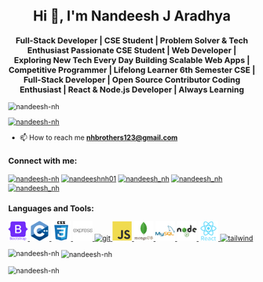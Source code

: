 <h1 align="center">Hi 👋, I'm Nandeesh J Aradhya</h1>
<h3 align="center">Full-Stack Developer | CSE Student | Problem Solver & Tech Enthusiast Passionate CSE Student | Web Developer | Exploring New Tech Every Day Building Scalable Web Apps | Competitive Programmer | Lifelong Learner 6th Semester CSE | Full-Stack Developer | Open Source Contributor Coding Enthusiast | React & Node.js Developer | Always Learning</h3>

<p align="left"> <img src="https://komarev.com/ghpvc/?username=nandeesh-nh&label=Profile%20views&color=0e75b6&style=flat" alt="nandeesh-nh" /> </p>

<p align="left"> <a href="https://github.com/ryo-ma/github-profile-trophy"><img src="https://github-profile-trophy.vercel.app/?username=nandeesh-nh" alt="nandeesh-nh" /></a> </p>

- 📫 How to reach me **nhbrothers123@gmail.com**

<h3 align="left">Connect with me:</h3>
<p align="left">
<a href="https://linkedin.com/in/nandeesh-nh" target="blank"><img align="center" src="https://raw.githubusercontent.com/rahuldkjain/github-profile-readme-generator/master/src/images/icons/Social/linked-in-alt.svg" alt="nandeesh-nh" height="30" width="40" /></a>
<a href="https://fb.com/nandeeshnh01" target="blank"><img align="center" src="https://raw.githubusercontent.com/rahuldkjain/github-profile-readme-generator/master/src/images/icons/Social/facebook.svg" alt="nandeeshnh01" height="30" width="40" /></a>
<a href="https://www.codechef.com/users/nandeesh_nh" target="blank"><img align="center" src="https://cdn.jsdelivr.net/npm/simple-icons@3.1.0/icons/codechef.svg" alt="nandeesh_nh" height="30" width="40" /></a>
<a href="https://codeforces.com/profile/nandeesh_nh" target="blank"><img align="center" src="https://raw.githubusercontent.com/rahuldkjain/github-profile-readme-generator/master/src/images/icons/Social/codeforces.svg" alt="nandeesh_nh" height="30" width="40" /></a>
<a href="https://www.leetcode.com/nandeesh_nh" target="blank"><img align="center" src="https://raw.githubusercontent.com/rahuldkjain/github-profile-readme-generator/master/src/images/icons/Social/leet-code.svg" alt="nandeesh_nh" height="30" width="40" /></a>
</p>

<h3 align="left">Languages and Tools:</h3>
<p align="left"> <a href="https://getbootstrap.com" target="_blank" rel="noreferrer"> <img src="https://raw.githubusercontent.com/devicons/devicon/master/icons/bootstrap/bootstrap-plain-wordmark.svg" alt="bootstrap" width="40" height="40"/> </a> <a href="https://www.w3schools.com/cpp/" target="_blank" rel="noreferrer"> <img src="https://raw.githubusercontent.com/devicons/devicon/master/icons/cplusplus/cplusplus-original.svg" alt="cplusplus" width="40" height="40"/> </a> <a href="https://www.w3schools.com/css/" target="_blank" rel="noreferrer"> <img src="https://raw.githubusercontent.com/devicons/devicon/master/icons/css3/css3-original-wordmark.svg" alt="css3" width="40" height="40"/> </a> <a href="https://expressjs.com" target="_blank" rel="noreferrer"> <img src="https://raw.githubusercontent.com/devicons/devicon/master/icons/express/express-original-wordmark.svg" alt="express" width="40" height="40"/> </a> <a href="https://git-scm.com/" target="_blank" rel="noreferrer"> <img src="https://www.vectorlogo.zone/logos/git-scm/git-scm-icon.svg" alt="git" width="40" height="40"/> </a> <a href="https://developer.mozilla.org/en-US/docs/Web/JavaScript" target="_blank" rel="noreferrer"> <img src="https://raw.githubusercontent.com/devicons/devicon/master/icons/javascript/javascript-original.svg" alt="javascript" width="40" height="40"/> </a> <a href="https://www.mongodb.com/" target="_blank" rel="noreferrer"> <img src="https://raw.githubusercontent.com/devicons/devicon/master/icons/mongodb/mongodb-original-wordmark.svg" alt="mongodb" width="40" height="40"/> </a> <a href="https://www.mysql.com/" target="_blank" rel="noreferrer"> <img src="https://raw.githubusercontent.com/devicons/devicon/master/icons/mysql/mysql-original-wordmark.svg" alt="mysql" width="40" height="40"/> </a> <a href="https://nodejs.org" target="_blank" rel="noreferrer"> <img src="https://raw.githubusercontent.com/devicons/devicon/master/icons/nodejs/nodejs-original-wordmark.svg" alt="nodejs" width="40" height="40"/> </a> <a href="https://reactjs.org/" target="_blank" rel="noreferrer"> <img src="https://raw.githubusercontent.com/devicons/devicon/master/icons/react/react-original-wordmark.svg" alt="react" width="40" height="40"/> </a> <a href="https://tailwindcss.com/" target="_blank" rel="noreferrer"> <img src="https://www.vectorlogo.zone/logos/tailwindcss/tailwindcss-icon.svg" alt="tailwind" width="40" height="40"/> </a> </p>

<p><img align="left" src="https://github-readme-stats.vercel.app/api/top-langs?username=nandeesh-nh&show_icons=true&locale=en&layout=compact" alt="nandeesh-nh" /></p>

<p>&nbsp;<img align="center" src="https://github-readme-stats.vercel.app/api?username=nandeesh-nh&show_icons=true&locale=en" alt="nandeesh-nh" /></p>

<p><img align="center" src="https://github-readme-streak-stats.herokuapp.com/?user=nandeesh-nh&" alt="nandeesh-nh" /></p>
